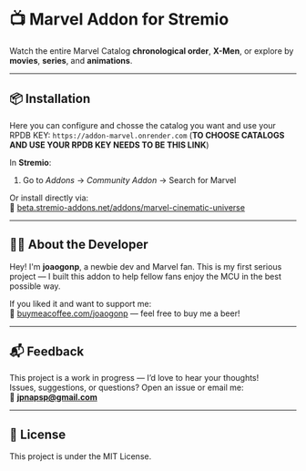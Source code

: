 # 📺 Marvel  Addon for Stremio

Watch the entire Marvel Catalog **chronological order**, **X-Men**, or explore by **movies**, **series**, and **animations**. 

---

## 📦 Installation

Here you can configure and chosse the catalog you want and use your RPDB KEY: `https://addon-marvel.onrender.com` (**TO CHOOSE CATALOGS AND USE YOUR RPDB KEY NEEDS TO BE THIS LINK**)

In **Stremio**:

1. Go to *Addons* → *Community Addon* → Search for Marvel

Or install directly via:  
🔗 [beta.stremio-addons.net/addons/marvel-cinematic-universe](https://beta.stremio-addons.net/addons/marvel-cinematic-universe)  

---

## 🧑‍💻 About the Developer

Hey! I'm **joaogonp**, a newbie dev and Marvel fan. This is my first serious project — I built this addon to help fellow fans enjoy the MCU in the best possible way.

If you liked it and want to support me:  
🍺 [buymeacoffee.com/joaogonp](https://buymeacoffee.com/joaogonp) — feel free to buy me a beer!

---

## 📬 Feedback

This project is a work in progress — I’d love to hear your thoughts!  
Issues, suggestions, or questions? Open an issue or email me:  
📧 **jpnapsp@gmail.com**

---

## 📜 License

This project is under the MIT License.
